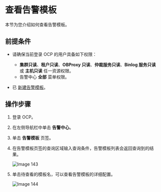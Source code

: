 # 查看告警模板

本节为您介绍如何查看告警模板。

## 前提条件

* 请确保当前登录 OCP 的用户具备如下权限：

  * **集群只读**、**租户只读**、**OBProxy 只读**、**仲裁服务只读**、**Binlog 服务只读** 或 **主机只读** 任一资源权限。
  * 告警中心 **全部** 菜单权限。

* 已 [新建告警模板](../400.manage-alert-templates/100.create-an-alert-template.md)。

## 操作步骤

1. 登录 OCP。

2. 在左侧导航栏中单击 **告警中心**。

3. 单击 **告警模板** 页签。

4. 在告警模板页签的查询区域输入查询条件，告警模板列表会返回查询到的结果。

   ![Image 143](https://obbusiness-private.oss-cn-shanghai.aliyuncs.com/doc/img/ocp/401/%E5%91%8A%E8%AD%A6%E6%A8%A1%E6%9D%BF%E5%88%97%E8%A1%A81.png)

5. 单击待查看的模板名，可以查看告警模板的详细配置。

   ![Image 144](https://obbusiness-private.oss-cn-shanghai.aliyuncs.com/doc/img/ocp/401/%E5%91%8A%E8%AD%A6%E6%A8%A1%E6%9D%BF%E8%AF%A6%E6%83%851.png)
